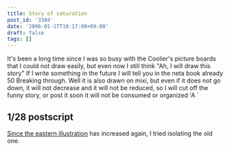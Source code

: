 ```yaml
---
title: Story of saturation
post_id: '3384'
date: '2006-01-27T10:17:00+09:00'
draft: false
tags: []
---
```


It's been a long time since I was so busy with the Coolier's picture boards that I could not draw easily, but even now I still think "Ah, I will draw this story" If I write something in the future I will tell you in the neta book already 50 Breaking through. Well it is also drawn on mixi, but even if it does not go down, it will not decrease and it will not be reduced, so I will cut off the funny story, or post it soon it will not be consumed or organized 'A `

## 1/28 postscript

[Since the eastern illustration](/category/products/illustration?tag=touhou) has increased again, I tried isolating the old one.